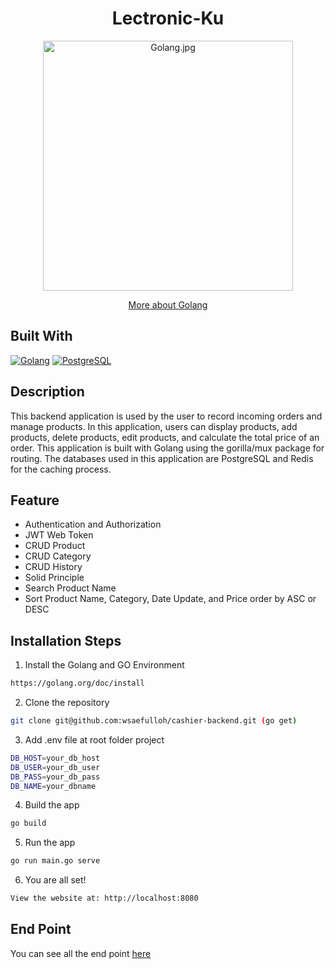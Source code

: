 <h1 align="center">Lectronic-Ku</h1>
<p align="center"><img src="https://upload.wikimedia.org/wikipedia/commons/thumb/0/05/Go_Logo_Blue.svg/2560px-Go_Logo_Blue.svg.png" width="400px" alt="Golang.jpg" /></p>
<p align="center">
    <a href="https://golang.org/" target="blank">More about Golang</a>
</p>

## Built With

[![Golang](https://img.shields.io/badge/Golang-4.x-blue.svg?style=rounded-square)](https://golang.org/)
[![PostgreSQL](https://img.shields.io/badge/PostgreSQL-v.14.2-blue.svg?style=rounded-square)](https://www.postgresql.org/)

## Description

This backend application is used by the user to record incoming orders and manage products. In this application, users can display products, add products, delete products, edit products, and calculate the total price of an order. This application is built with Golang using the gorilla/mux package for routing. The databases used in this application are PostgreSQL and Redis for the caching process.

## Feature

- Authentication and Authorization
- JWT Web Token
- CRUD Product
- CRUD Category
- CRUD History
- Solid Principle
- Search Product Name
- Sort Product Name, Category, Date Update, and Price order by ASC or DESC

## Installation Steps

1. Install the Golang and GO Environment

```bash
https://golang.org/doc/install
```

2. Clone the repository

```bash
git clone git@github.com:wsaefulloh/cashier-backend.git (go get)
```

3. Add .env file at root folder project

```sh
DB_HOST=your_db_host
DB_USER=your_db_user
DB_PASS=your_db_pass
DB_NAME=your_dbname
```

4. Build the app

```bash
go build
```

5. Run the app

```bash
go run main.go serve
```

6. You are all set!

```bash
View the website at: http://localhost:8080
```

## End Point

You can see all the end point [here](https://documenter.getpostman.com/view/12136790/UzJPLExt#df1f63e0-c9bf-4db2-b0ca-67ec3a17e2a2)
